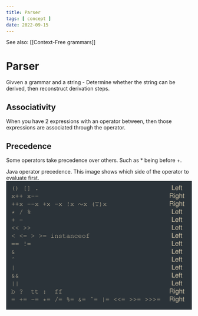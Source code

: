 ```yaml
---
title: Parser
tags: [ concept ]
date: 2022-09-15
---
```


See also: [[Context-Free grammars]]

# Parser
Givven a grammar and a string - Determine whether the string can be derived, then reconstruct derivation steps.

## Associativity
When you have 2 expressions with an operator between, then those expressions are associated through the operator.

## Precedence
Some operators take precedence over others. Such as * being before +.

Java operator precedence. This image shows which side of the operator to evaluate first.
![](img/pasted_img_20220915092206.png)


